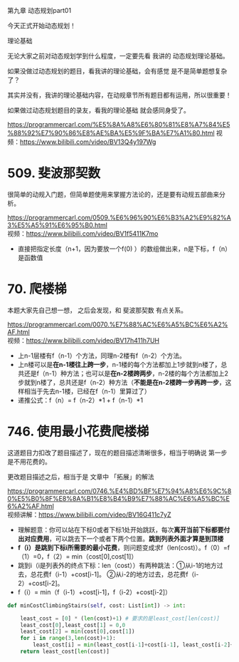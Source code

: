 第九章 动态规划part01


今天正式开始动态规划！

 理论基础 

无论大家之前对动态规划学到什么程度，一定要先看 我讲的 动态规划理论基础。 

如果没做过动态规划的题目，看我讲的理论基础，会有感觉 是不是简单题想复杂了？ 

其实并没有，我讲的理论基础内容，在动规章节所有题目都有运用，所以很重要！  

如果做过动态规划题目的录友，看我的理论基础 就会感同身受了。

https://programmercarl.com/%E5%8A%A8%E6%80%81%E8%A7%84%E5%88%92%E7%90%86%E8%AE%BA%E5%9F%BA%E7%A1%80.html 
视频：https://www.bilibili.com/video/BV13Q4y197Wg  

# 509. 斐波那契数 

很简单的动规入门题，但简单题使用来掌握方法论的，还是要有动规五部曲来分析。

https://programmercarl.com/0509.%E6%96%90%E6%B3%A2%E9%82%A3%E5%A5%91%E6%95%B0.html  
视频：https://www.bilibili.com/video/BV1f5411K7mo  

- 直接把指定长度（n+1，因为要放一个f(0) ）的数组做出来，n是下标，f（n）是函数值

# 70. 爬楼梯   

本题大家先自己想一想， 之后会发现，和 斐波那契数 有点关系。

https://programmercarl.com/0070.%E7%88%AC%E6%A5%BC%E6%A2%AF.html  
视频：https://www.bilibili.com/video/BV17h411h7UH  

- 上n-1层楼有f（n-1）个方法，同理n-2楼有f（n-2）个方法。
- 上n楼可以是**在n-1楼往上跨一步**，n-1楼的每个方法都加上1步就到n楼了，总共还是f（n-1）种方法；也可以是**在n-2楼跨两步**，n-2楼的每个方法都加上2步就到n楼了，总共还是f（n-2）种方法（**不能是在n-2楼跨一步再跨一步**，这样相当于先去n-1楼，已经在f（n-1）里算过了）
- 递推公式：f（n）= f（n-2）*1 + f（n-1）*1

# 746. 使用最小花费爬楼梯 

这道题目力扣改了题目描述了，现在的题目描述清晰很多，相当于明确说 第一步是不用花费的。 

更改题目描述之后，相当于是 文章中 「拓展」的解法 

https://programmercarl.com/0746.%E4%BD%BF%E7%94%A8%E6%9C%80%E5%B0%8F%E8%8A%B1%E8%B4%B9%E7%88%AC%E6%A5%BC%E6%A2%AF.html   
视频讲解：https://www.bilibili.com/video/BV16G411c7yZ 

- 理解题意：你可以站在下标0或者下标1处开始跳跃，每次**离开当前下标都要付出对应费用**，可以跳去下一个或者下两个位置。**跳到列表外面才算是到顶楼**
- **f（i）是跳到下标i所需要的最小花费**，则问题变成求f（len(cost)）。f（0）=f（1）=0，f（2）= min（cost[0],cost[1]）
- 跳到i（i是列表外的终点下标：len（cost））有两种跳法：①从i-1的地方过去，总花费f（i-1）+cost[i-1]。
②从i-2的地方过去，总花费f（i-2）+cost[i-2]。
- f（i）= min（f（i-1）+cost[i-1]，f（i-2）+cost[i-2]）
```Python
def minCostClimbingStairs(self, cost: List[int]) -> int:

    least_cost = [0] * (len(cost)+1) # 要求的是least_cost[len(cost)]
    least_cost[0],least_cost[1] = 0,0
    least_cost[2] = min(cost[0],cost[1])
    for i in range(3,len(cost)+1):
        least_cost[i] = min(least_cost[i-1]+cost[i-1], least_cost[i-2]+cost[i-2])
    return least_cost[len(cost)]
```